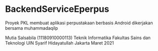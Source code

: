 # BackendServiceEperpus

Proyek PKL membuat aplikasi perpustakaan berbasis Android
dikerjakan bersama muhammadaqilp


Mutia Salsabila (11180910000113)
Teknik Informatika
Fakultas Sains dan Teknologi UIN Syarif Hidayatullah Jakarta
Maret 2021
